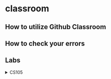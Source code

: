 # classroom
## How to utilize Github Classroom
## How to check your errors
## Labs
<details><summary>CS105</a></summary>
  [Lab1a](https://classroom.github.com/a/ZrhsKfxR)<br />
  [Lab2a](https://classroom.github.com/a/syiGpEKh)<br />
  [Lab2b](https://classroom.github.com/a/E6Xa_ThI)<br />
  [Lab3a](https://classroom.github.com/a/cAkdw9iB)<br />
  [Lab3c](https://classroom.github.com/a/ekf204gJ)<br />
  [Lab5b](https://classroom.github.com/a/mn9Pwraf)<br />
  [Lab5c](https://classroom.github.com/a/MgTKd_JY)<br />
  [Lab6a](https://classroom.github.com/a/Ps2kEhXB)<br />
  [Lab6b](https://classroom.github.com/a/wBqDVqtY)<br />
  [Lab6c](https://classroom.github.com/a/bcwPc6_1)<br />
  [Lab6d](https://classroom.github.com/a/h51ZLWVl)<br />
  [Lab7a](https://classroom.github.com/a/4fxJqKTd)<br />

</details>
